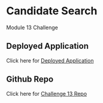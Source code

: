 # Candidate Search

Module 13 Challenge


## Deployed Application

Click here for [Deployed Application](https://lobungen.github.io/Candidate-Search/)


## Github Repo

Click here for [Challenge 13 Repo](https://github.com/lobungen/Candidate-Search)
